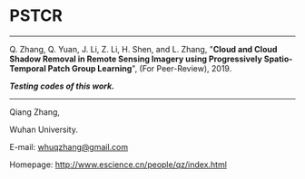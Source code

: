 # PSTCR
----------------
Q. Zhang, Q. Yuan, J. Li, Z. Li, H. Shen, and L. Zhang, "__Cloud and Cloud Shadow Removal in Remote Sensing Imagery using Progressively Spatio-Temporal Patch Group Learning__", (For Peer-Review), 2019.

*__Testing codes of this work.__*

   
---------------   

Qiang Zhang,

Wuhan University.

E-mail: whuqzhang@gmail.com

Homepage: http://www.escience.cn/people/qz/index.html
